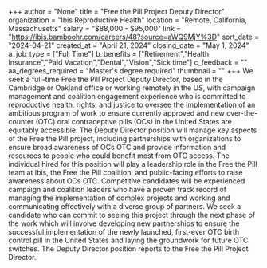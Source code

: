 +++
author = "None"
title = "Free the Pill Project Deputy Director"
organization = "Ibis Reproductive Health"
location = "Remote, California, Massachusetts"
salary = "$88,000 - $95,000"
link = "https://ibis.bamboohr.com/careers/48?source=aWQ9MjY%3D"
sort_date = "2024-04-21"
created_at = "April 21, 2024"
closing_date = "May 1, 2024"
a_job_type = ["Full Time"]
b_benefits = ["Retirement","Health Insurance","Paid Vacation","Dental","Vision","Sick time"]
c_feedback = ""
aa_degrees_required = "Master's degree required"
thumbnail = ""
+++
We seek a full-time Free the Pill Project Deputy Director, based in the Cambridge or Oakland office or working remotely in the US, with campaign management and coalition engagement experience who is committed to reproductive health, rights, and justice to oversee the implementation of an ambitious program of work to ensure currently approved and new over-the-counter (OTC) oral contraceptive pills (OCs) in the United States are equitably accessible. The Deputy Director position will manage key aspects of the Free the Pill project, including partnerships with organizations to ensure broad awareness of OCs OTC and provide information and resources to people who could benefit most from OTC access. The individual hired for this position will play a leadership role in the Free the Pill team at Ibis, the Free the Pill coalition, and public-facing efforts to raise awareness about OCs OTC. Competitive candidates will be experienced campaign and coalition leaders who have a proven track record of managing the implementation of complex projects and working and communicating effectively with a diverse group of partners. We seek a candidate who can commit to seeing this project through the next phase of the work which will involve developing new partnerships to ensure the successful implementation of the newly launched, first-ever OTC birth control pill in the United States and laying the groundwork for future OTC switches. The Deputy Director position reports to the Free the Pill Project Director.